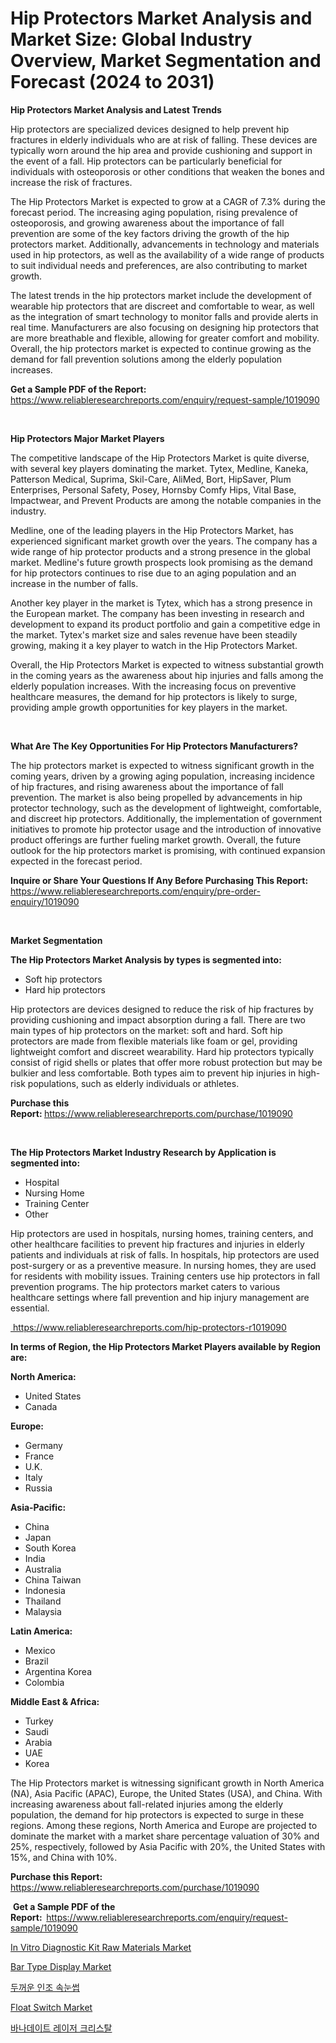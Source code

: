 <p><h1>Hip Protectors Market Analysis and Market Size: Global Industry Overview, Market Segmentation and Forecast (2024 to 2031)</h1></p><p><strong>Hip Protectors Market Analysis and Latest Trends</strong></p>
<p><p>Hip protectors are specialized devices designed to help prevent hip fractures in elderly individuals who are at risk of falling. These devices are typically worn around the hip area and provide cushioning and support in the event of a fall. Hip protectors can be particularly beneficial for individuals with osteoporosis or other conditions that weaken the bones and increase the risk of fractures.</p><p>The Hip Protectors Market is expected to grow at a CAGR of 7.3% during the forecast period. The increasing aging population, rising prevalence of osteoporosis, and growing awareness about the importance of fall prevention are some of the key factors driving the growth of the hip protectors market. Additionally, advancements in technology and materials used in hip protectors, as well as the availability of a wide range of products to suit individual needs and preferences, are also contributing to market growth.</p><p>The latest trends in the hip protectors market include the development of wearable hip protectors that are discreet and comfortable to wear, as well as the integration of smart technology to monitor falls and provide alerts in real time. Manufacturers are also focusing on designing hip protectors that are more breathable and flexible, allowing for greater comfort and mobility. Overall, the hip protectors market is expected to continue growing as the demand for fall prevention solutions among the elderly population increases.</p></p>
<p><strong>Get a Sample PDF of the Report:&nbsp;</strong> <a href="https://www.reliableresearchreports.com/enquiry/request-sample/1019090">https://www.reliableresearchreports.com/enquiry/request-sample/1019090</a></p>
<p>&nbsp;</p>
<p><strong>Hip Protectors Major Market Players</strong></p>
<p><p>The competitive landscape of the Hip Protectors Market is quite diverse, with several key players dominating the market. Tytex, Medline, Kaneka, Patterson Medical, Suprima, Skil-Care, AliMed, Bort, HipSaver, Plum Enterprises, Personal Safety, Posey, Hornsby Comfy Hips, Vital Base, Impactwear, and Prevent Products are among the notable companies in the industry.</p><p>Medline, one of the leading players in the Hip Protectors Market, has experienced significant market growth over the years. The company has a wide range of hip protector products and a strong presence in the global market. Medline's future growth prospects look promising as the demand for hip protectors continues to rise due to an aging population and an increase in the number of falls.</p><p>Another key player in the market is Tytex, which has a strong presence in the European market. The company has been investing in research and development to expand its product portfolio and gain a competitive edge in the market. Tytex's market size and sales revenue have been steadily growing, making it a key player to watch in the Hip Protectors Market.</p><p>Overall, the Hip Protectors Market is expected to witness substantial growth in the coming years as the awareness about hip injuries and falls among the elderly population increases. With the increasing focus on preventive healthcare measures, the demand for hip protectors is likely to surge, providing ample growth opportunities for key players in the market.</p></p>
<p>&nbsp;</p>
<p><strong>What Are The Key Opportunities For Hip Protectors Manufacturers?</strong></p>
<p><p>The hip protectors market is expected to witness significant growth in the coming years, driven by a growing aging population, increasing incidence of hip fractures, and rising awareness about the importance of fall prevention. The market is also being propelled by advancements in hip protector technology, such as the development of lightweight, comfortable, and discreet hip protectors. Additionally, the implementation of government initiatives to promote hip protector usage and the introduction of innovative product offerings are further fueling market growth. Overall, the future outlook for the hip protectors market is promising, with continued expansion expected in the forecast period.</p></p>
<p><strong>Inquire or Share Your Questions If Any Before Purchasing This Report:</strong> <a href="https://www.reliableresearchreports.com/enquiry/pre-order-enquiry/1019090">https://www.reliableresearchreports.com/enquiry/pre-order-enquiry/1019090</a></p>
<p>&nbsp;</p>
<p><strong>Market Segmentation</strong></p>
<p><strong>The Hip Protectors Market Analysis by types is segmented into:</strong></p>
<p><ul><li>Soft hip protectors</li><li>Hard hip protectors</li></ul></p>
<p><p>Hip protectors are devices designed to reduce the risk of hip fractures by providing cushioning and impact absorption during a fall. There are two main types of hip protectors on the market: soft and hard. Soft hip protectors are made from flexible materials like foam or gel, providing lightweight comfort and discreet wearability. Hard hip protectors typically consist of rigid shells or plates that offer more robust protection but may be bulkier and less comfortable. Both types aim to prevent hip injuries in high-risk populations, such as elderly individuals or athletes.</p></p>
<p><strong>Purchase this Report:&nbsp;</strong><a href="https://www.reliableresearchreports.com/purchase/1019090">https://www.reliableresearchreports.com/purchase/1019090</a></p>
<p>&nbsp;</p>
<p><strong>The Hip Protectors Market Industry Research by Application is segmented into:</strong></p>
<p><ul><li>Hospital</li><li>Nursing Home</li><li>Training Center</li><li>Other</li></ul></p>
<p><p>Hip protectors are used in hospitals, nursing homes, training centers, and other healthcare facilities to prevent hip fractures and injuries in elderly patients and individuals at risk of falls. In hospitals, hip protectors are used post-surgery or as a preventive measure. In nursing homes, they are used for residents with mobility issues. Training centers use hip protectors in fall prevention programs. The hip protectors market caters to various healthcare settings where fall prevention and hip injury management are essential.</p></p>
<p><a href="https://www.reliableresearchreports.com/hip-protectors-r1019090">&nbsp;https://www.reliableresearchreports.com/hip-protectors-r1019090</a></p>
<p><strong>In terms of Region, the Hip Protectors Market Players available by Region are:</strong></p>
<p>
    <p> <strong> North America: </strong>
        <ul>
            <li>United States</li>
            <li>Canada</li>
        </ul>
        </p> 
    <p> <strong> Europe: </strong>
        <ul>
            <li>Germany</li>
            <li>France</li>
            <li>U.K.</li>
            <li>Italy</li>
            <li>Russia</li>
        </ul>
        </p> 
    <p> <strong> Asia-Pacific: </strong>
        <ul>
            <li>China</li>
            <li>Japan</li>
            <li>South Korea</li>
            <li>India</li>
            <li>Australia</li>
            <li>China Taiwan</li>
            <li>Indonesia</li>
            <li>Thailand</li>
            <li>Malaysia</li>
        </ul>
        </p> 
    <p> <strong> Latin America: </strong>
        <ul>
            <li>Mexico</li>
            <li>Brazil</li>
            <li>Argentina Korea</li>
            <li>Colombia</li>
        </ul>
        </p> 
    <p> <strong> Middle East & Africa: </strong>
        <ul>
            <li>Turkey</li>
            <li>Saudi</li>
            <li>Arabia</li>
            <li>UAE</li>
            <li>Korea</li>
        </ul>
    </p>
    </p>
<p><p>The Hip Protectors market is witnessing significant growth in North America (NA), Asia Pacific (APAC), Europe, the United States (USA), and China. With increasing awareness about fall-related injuries among the elderly population, the demand for hip protectors is expected to surge in these regions. Among these regions, North America and Europe are projected to dominate the market with a market share percentage valuation of 30% and 25%, respectively, followed by Asia Pacific with 20%, the United States with 15%, and China with 10%.</p></p>
<p><strong>Purchase this Report: </strong><a href="https://www.reliableresearchreports.com/purchase/1019090">https://www.reliableresearchreports.com/purchase/1019090</a></p>
<p>&nbsp;<strong>Get a Sample PDF of the Report:&nbsp;&nbsp;</strong><a href="https://www.reliableresearchreports.com/enquiry/request-sample/1019090">https://www.reliableresearchreports.com/enquiry/request-sample/1019090</a></p>
<p><strong></strong></p>
<p><p><a href="https://github.com/AllisonKreiger/Market-Research-Report-List-1/blob/main/in-vitro-diagnostic-kit-raw-materials-market.md">In Vitro Diagnostic Kit Raw Materials Market</a></p><p><a href="https://medium.com/@david.mackay7867865/global-bar-type-display-market-status-2024-2031-and-forecast-by-region-product-end-use-02841d73e45a">Bar Type Display Market</a></p><p><a href="https://github.com/ahmadrevanz10/Market-Research-Report-List-2/blob/main/377220773916.md">두꺼운 인조 속눈썹</a></p><p><a href="https://medium.com/@bessiperez20/float-switch-market-global-market-insights-and-sales-trends-2024-to-2031-d560803e9766">Float Switch Market</a></p><p><a href="https://github.com/jimahmed0511/Market-Research-Report-List-2/blob/main/609579373915.md">바나데이트 레이저 크리스탈</a></p></p>